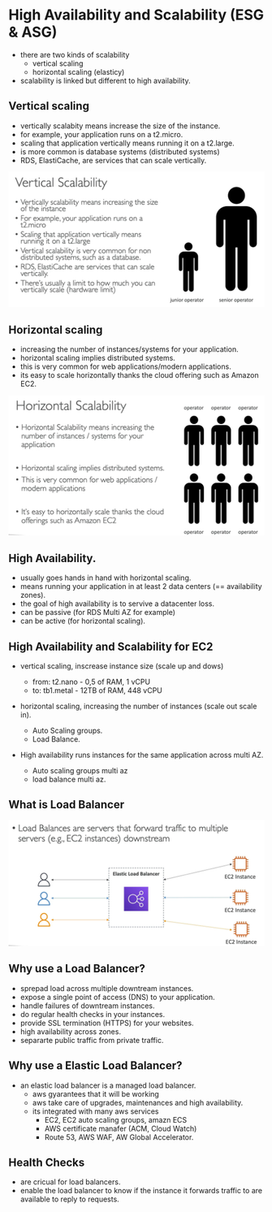 # High Availability and Scalability (ESG & ASG)

- there are two kinds of scalability
  - vertical scaling
  - horizontal scaling (elasticy)
- scalability is linked but different to high availability.

## Vertical scaling
- vertically scalabity means increase the size of the instance.
- for example, your application runs on a t2.micro.
- scaling that application vertically means running it on a t2.large.
- is more common is database systems (distributed systems)
- RDS, ElastiCache, are services that can scale vertically.

![Alt text](image.png)

## Horizontal scaling
- increasing the number of instances/systems for your application.
- horizontal scaling implies distributed systems.
- this is very common for web applications/modern applications.
- its easy to scale horizontally thanks the cloud offering such as Amazon EC2.

![Alt text](image-1.png)

## High Availability.
- usually goes hands in hand with horizontal scaling.
- means running your application in at least 2 data centers (== availability zones).
- the goal of high availability is to servive a datacenter loss.
- can be passive (for RDS Multi AZ for example)
- can be active (for horizontal scaling).

## High Availability and Scalability for EC2
- vertical scaling, inscrease instance size (scale up and dows)
  - from: t2.nano - 0,5 of RAM, 1 vCPU
  - to: tb1.metal - 12TB of RAM, 448 vCPU
- horizontal scaling, increasing the number of instances (scale out scale in).
  - Auto Scaling groups.
  - Load Balance.

- High availability runs instances  for the same application across multi AZ.
  - Auto scaling groups multi az
  - load balance multi az.


## What is Load Balancer

![Alt text](image-2.png)

## Why use a Load Balancer?
- sprepad load across multiple downtream instances.
- expose a single point of access (DNS) to your application.
- handle failures of downtream instances.
- do regular health checks in your instances.
- provide SSL termination (HTTPS) for your websites.
- high availability across zones.
- separarte public traffic from private traffic.

## Why use a Elastic Load Balancer?
- an elastic load balancer is a managed load balancer.
  - aws gyarantees that it will be working
  - aws take care of upgrades, maintenances and high availability.
  - its integrated with many aws services
    - EC2, EC2 auto scaling groups, amazn ECS
    - AWS certificate manafer (ACM, Cloud Watch)
    - Route 53, AWS WAF,  AW Global Accelerator.

## Health Checks
- are cricual for load balancers.
- enable the load balancer to know if the instance it forwards traffic to are available to reply to requests.


